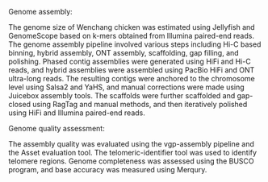 Genome assembly:

The genome size of Wenchang chicken was estimated using Jellyfish and GenomeScope based on k-mers obtained from Illumina paired-end reads. The genome assembly pipeline involved various steps including Hi-C based binning, hybrid assembly, ONT assembly, scaffolding, gap filling, and polishing. Phased contig assemblies were generated using HiFi and Hi-C reads, and hybrid assemblies were assembled using PacBio HiFi and ONT ultra-long reads. The resulting contigs were anchored to the chromosome level using Salsa2 and YaHS, and manual corrections were made using Juicebox assembly tools. The scaffolds were further scaffolded and gap-closed using RagTag and manual methods, and then iteratively polished using HiFi and Illumina paired-end reads.

Genome quality assessment:

The assembly quality was evaluated using the vgp-assembly pipeline and the Asset evaluation tool. The telomeric-identifier tool was used to identify telomere regions. Genome completeness was assessed using the BUSCO program, and base accuracy was measured using Merqury.
